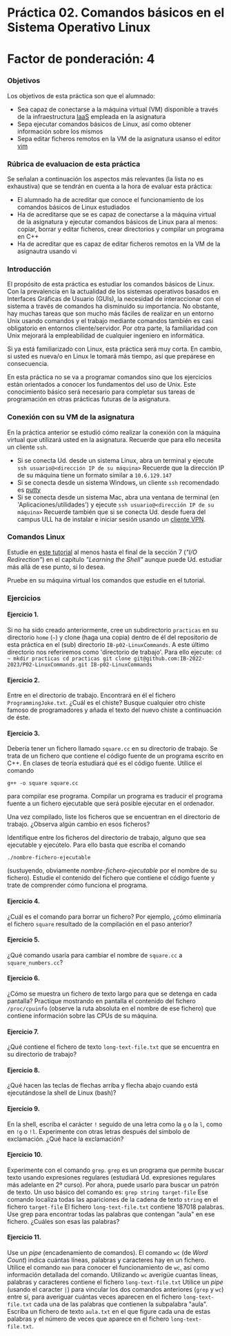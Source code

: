 # Práctica 02. Comandos básicos en el Sistema Operativo Linux

# Factor de ponderación: 4

### Objetivos
Los objetivos de esta práctica son que el alumnado:
* Sea capaz de conectarse a la máquina virtual (VM) disponible a través de la infraestructura [IaaS](https://es.wikipedia.org/wiki/Infraestructura_como_servicio_(IaaS)) empleada en la asignatura
* Sepa ejecutar comandos básicos de Linux, así como obtener información sobre los mismos
* Sepa editar ficheros remotos en la VM de la asignatura usanso el editor [vim](https://missing.csail.mit.edu/2020/editors/)

### Rúbrica de evaluacion de esta práctica

Se señalan a continuación los aspectos más relevantes (la lista no es exhaustiva) que se tendrán en cuenta a la hora de evaluar esta práctica:
* El alumnado ha de acreditar que conoce el funcionamiento de los comandos básicos de Linux estudiados
* Ha de acreditarse que se es capaz de conectarse a la máquina virtual de la asignatura y ejecutar comandos básicos de Linux para al menos: copiar, borrar y editar ficheros, crear directorios y compilar un programa en C++
* Ha de acreditar que es capaz de editar ficheros remotos en la VM de la asignautra usando vi

### Introducción

El propósito de esta práctica es estudiar los comandos básicos de Linux. Con la prevalencia en la actualidad de los sistemas operativos basados en Interfaces Gráficas de Usuario (GUIs), la necesidad de interaccionar con el sistema a través de comandos ha disminuído su importancia. No obstante, hay muchas tareas que son mucho más fáciles de realizar en un entorno Unix usando comandos y el trabajo mediante comandos también es casi obligatorio en entornos cliente/servidor. Por otra parte, la familiaridad con Unix mejorará la empleabilidad de cualquier ingeniero en informática.

Si ya está familiarizado con Linux, esta práctica será muy corta. En cambio, si usted es nueva/o en Linux le tomará más tiempo, así que prepárese en consecuencia.

En esta práctica no se va a programar comandos sino que los ejercicios están orientados a conocer los fundamentos del uso de Unix. Este conocimiento básico será necesario para completar sus tareas de programación en otras prácticas futuras de la asignatura.

### Conexión con su VM de la asignatura

En la práctica anterior se estudió cómo realizar la conexión con la máquina virtual que utilizará usted en la asignatura. Recuerde que para ello necesita un cliente `ssh`.
* Si se conecta Ud. desde un sistema Linux, abra un terminal y ejecute
`ssh usuario@<dirección IP de su máquina>`
Recuerde que la dirección IP de su máquina tiene un formato similar a `10.6.129.147`
* Si se conecta desde un sistema Windows, un cliente `ssh` recomendado es [putty](https://www.chiark.greenend.org.uk/~sgtatham/putty/latest.html)
* Si se conecta desde un sistema Mac, abra una ventana de terminal (en 'Aplicaciones/utilidades') y ejecute
`ssh usuario@<dirección IP de su máquina>`
Recuerde también que si se conecta Ud. desde fuera del campus ULL ha de instalar e iniciar sesión usando un [cliente VPN](https://www.ull.es/servicios/stic/2016/05/10/servicio-de-vpn-de-la-ull/).

### Comandos Linux

Estudie en [este tutorial](http://linuxcommand.org/index.php) al menos hasta el final de la sección 7
(*"I/O Redirection"*) en el capítulo *"Learning the Shell"* aunque puede Ud. estudiar más allá de ese punto, si lo desea.

Pruebe en su máquina virtual los comandos que estudie en el tutorial.

### Ejercicios

#### Ejercicio 1. 
Si no ha sido creado anteriormente, cree un subdirectorio `practicas` en su directorio `home` (`~`) y clone (haga una copia) 
dentro de él del repositorio de esta práctica en el (sub) directorio `IB-p02-LinuxCommands`. 
A este último directorio nos referiremos como 'directorio de trabajo'. Para ello ejecute:
    ```
    cd ~
    mkdir practicas
    cd practicas
    git clone git@github.com:IB-2022-2023/P02-LinuxCommands.git IB-p02-LinuxCommands
    ```

#### Ejercicio 2. 
Entre en el directorio de trabajo. 
Encontrará en él el fichero `ProgrammingJoke.txt`. ¿Cuál es el chiste? Busque cualquier otro chiste famoso de programadores y añada el texto del nuevo chiste a continuación de éste.

#### Ejercicio 3. 
Debería tener un fichero llamado `square.cc` en su directorio de trabajo.
Se trata de un fichero que contiene el código fuente de un programa escrito en C++.
En clases de teoría estudiará qué es el código fuente.
Utilice el comando

`g++ -o square square.cc`

para compilar ese programa.
Compilar un programa es traducir el programa fuente a un fichero ejecutable que será posible ejecutar en el
ordenador.

Una vez compilado, liste los ficheros que se encuentran en el directorio de trabajo. 
¿Observa algún cambio en esos ficheros?

Identifique entre los ficheros del directorio de trabajo, alguno que sea ejecutable y ejecútelo.
Para ello basta que escriba el comando

`./nombre-fichero-ejecutable`

(sustuyendo, obviamente *nombre-fichero-ejecutable* por el nombre de su fichero).
Estudie el contenido del fichero que contiene el código fuente y trate de comprender cómo funciona el
programa.

#### Ejercicio 4. 
¿Cuál es el comando para borrar un fichero? Por ejemplo, ¿cómo eliminaría el fichero `square` resultado de la compilación en el paso anterior?
#### Ejercicio 5. 
¿Qué comando usaría para cambiar el nombre de `square.cc` a `square_numbers.cc`?
#### Ejercicio 6. 
¿Cómo se muestra un fichero de texto largo para que se detenga en cada pantalla?
  Practique mostrando en pantalla el contenido del fichero `/proc/cpuinfo` (observe la ruta absoluta en el nombre de ese fichero) que contiene información sobre las CPUs de su máquina.
#### Ejercicio 7. 
¿Qué contiene el fichero de texto `long-text-file.txt` que se encuentra en su directorio de trabajo?
#### Ejercicio 8. 
¿Qué hacen las teclas de flechas arriba y flecha abajo cuando está ejecutándose la shell de Linux (bash)?
#### Ejercicio 9. 
En la shell, escriba el carácter `!` seguido de una letra como la `g` o la `l`, como en `!g` o `!l`.
Experimente con otras letras después del símbolo de exclamación. ¿Qué hace la exclamación?
#### Ejercicio 10. 
Experimente con el comando `grep`. `grep` es un programa que permite buscar texto usando expresiones regulares (estudiará Ud. expresiones regulares más adelante en 2º curso). Por ahora, puede usarlo para buscar un patrón de texto. Un uso básico del comando es:
  `grep string target-file`
  Ese comando localiza todas las apariciones de la cadena de texto `string` en el fichero `target-file` El fichero `long-text-file.txt` contiene 187018 palabras. Use grep para encontrar todas las palabras que contengan "aula" en ese fichero. ¿Cuáles son esas las palabras?
#### Ejercicio 11. 
Use un *pipe* (encadenamiento de comandos). El comando `wc` (de *Word Count*) indica cuántas líneas, palabras y caracteres hay en un fichero. Utilice el comando `man` para conocer el funcionamiento de `wc`, así como información detallada del comando. Utilizando `wc` averigüe cuantas líneas, palabras y caracteres contiene el fichero `long-text-file.txt`
  Utilice un *pipe* (usando el caracter `|`) para vincular los dos comandos anteriores (`grep` y `wc`) entre sí, para averiguar cuántas veces aparecen en el fichero `long-text-file.txt` cada una de las palabras que contienen la subpalabra "aula". Escriba un fichero de texto `aula.txt` en el que figure cada una de estas palabras y el número de veces que aparece en el fichero `long-text-file.txt`.
